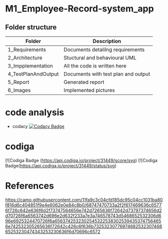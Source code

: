 # M1_Employee-Record-system_app

 ## Folder structure
 
 |   Folder           |Description                         | 
 |--------------------|------------------------------------|
 |1_Requirements      |Documents detalilng requirements    |
 |2_Architecture      |Stuctural and behavioural UML       |
 |3_Impplementation   |All the code is written here        | 
 |4_TestPlanAndOutput |Documents with test plan and output |
 |5_Report            |Generated report                    |   
 |6_Images            |Implemented pictures                |
 
 
 # code analysis
 
 * codacy
 [![Codacy Badge](https://app.codacy.com/project/badge/Grade/b4d684934fb44d70bf2fc12ee6c95b30)](https://www.codacy.com/gh/Aishwaryahosamani/M1_Employee-Record-system_app/dashboard?utm_source=github.com&amp;utm_medium=referral&amp;utm_content=Aishwaryahosamani/M1_Employee-Record-system_app&amp;utm_campaign=Badge_Grade)
 
 # codiga
 [![Codiga Badge (https://api.codiga.io/project/31449/score/svg)
 [![Codiga Badge(https://api.codiga.io/project/31449/status/svg)
 
 
 # References
 
 https://camo.githubusercontent.com/11fa9c3c04cfd185dc95c04cc1031ba80f816d6c404851f9e4e6062e0e84c8b0/68747470733a2f2f617469636c65776f726c642e636f6d2f73747564656e742d7265636f72642d73797374656d2d70726f6a6563742d696e2d632f233a7e3a746578743d5468652532306d696e6925324470726f6a65637425323025453225383025394353747564656e742532305265636f72642c426c6f636b7325323077697468253230746865253230474343253230636f6d70696c6572
 
